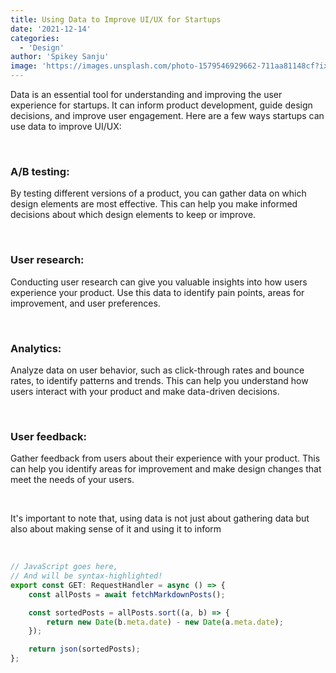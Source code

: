 ```yaml
---
title: Using Data to Improve UI/UX for Startups
date: '2021-12-14'
categories:
  - 'Design'
author: 'Spikey Sanju'
image: 'https://images.unsplash.com/photo-1579546929662-711aa81148cf?ixlib=rb-4.0.3&ixid=MnwxMjA3fDB8MHxwaG90by1wYWdlfHx8fGVufDB8fHx8&auto=format&fit=crop&w=1470&q=80'
---
```


<script>
import CodeHeader from '$lib/components/codeheader/CodeHeader.svelte';
</script>

Data is an essential tool for understanding and improving the user experience for startups. It can inform product development, guide design decisions, and improve user engagement. Here are a few ways startups can use data to improve UI/UX:

<br/>

### A/B testing:

By testing different versions of a product, you can gather data on which design elements are most effective. This can help you make informed decisions about which design elements to keep or improve.

<br/>

### User research:

Conducting user research can give you valuable insights into how users experience your product. Use this data to identify pain points, areas for improvement, and user preferences.

<br/>

### Analytics:

Analyze data on user behavior, such as click-through rates and bounce rates, to identify patterns and trends. This can help you understand how users interact with your product and make data-driven decisions.

<br/>

### User feedback:

Gather feedback from users about their experience with your product. This can help you identify areas for improvement and make design changes that meet the needs of your users.

<br/>

It's important to note that, using data is not just about gathering data but also about making sense of it and using it to inform

<br/>

<CodeHeader title=" 🖥️ Terminal – src/lib/posts"/>

```js
// JavaScript goes here,
// And will be syntax-highlighted!
export const GET: RequestHandler = async () => {
	const allPosts = await fetchMarkdownPosts();

	const sortedPosts = allPosts.sort((a, b) => {
		return new Date(b.meta.date) - new Date(a.meta.date);
	});

	return json(sortedPosts);
};
```
